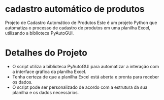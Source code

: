 # cadastro automático de produtos
 
Projeto de Cadastro Automático de Produtos
Este é um projeto Python que automatiza o processo de cadastro de produtos em uma planilha Excel, utilizando a biblioteca PyAutoGUI.

# Detalhes do Projeto
- O script utiliza a biblioteca PyAutoGUI para automatizar a interação com a interface gráfica da planilha Excel.
- Tenha certeza de que a planilha Excel está aberta e pronta para receber os dados.
- O script pode ser personalizado de acordo com a estrutura da sua planilha e os dados necessários.
